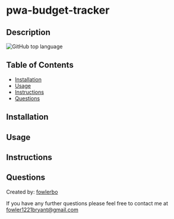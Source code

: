 # pwa-budget-tracker

## Description

![GitHub top language](https://img.shields.io/github/languages/top/fowlerbo//pwa-budget-tracker)

## Table of Contents

- [Installation](#installation)
- [Usage](#usage)
- [Instructions](#instructions)
- [Questions](#questions)

## Installation

## Usage

## Instructions

## Questions

Created by: [fowlerbo](https://github.com/fowlerbo)

If you have any further questions please feel free to contact me at [fowler1221bryant@gmail.com](fowler1221bryant@gmail.com)
